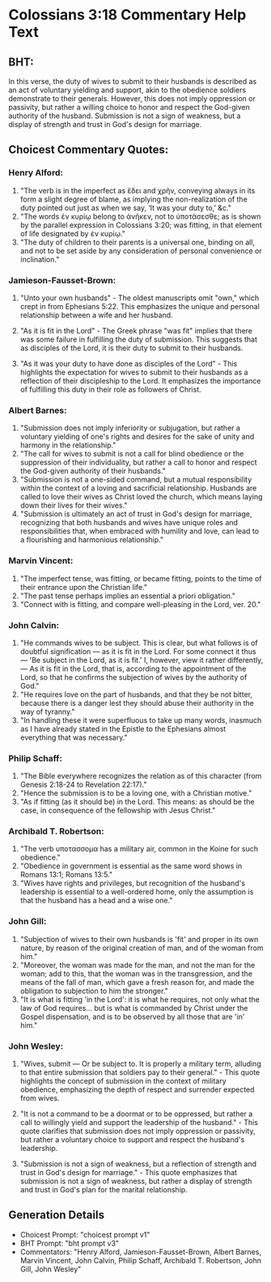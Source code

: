 # Colossians 3:18 Commentary Help Text

## BHT:
In this verse, the duty of wives to submit to their husbands is described as an act of voluntary yielding and support, akin to the obedience soldiers demonstrate to their generals. However, this does not imply oppression or passivity, but rather a willing choice to honor and respect the God-given authority of the husband. Submission is not a sign of weakness, but a display of strength and trust in God's design for marriage.

## Choicest Commentary Quotes:
### Henry Alford:
1. "The verb is in the imperfect as ἔδει and χρῆν, conveying always in its form a slight degree of blame, as implying the non-realization of the duty pointed out just as when we say, ‘It was your duty to,’ &c."
2. "The words ἐν κυρίῳ belong to ἀνῆκεν, not to ὑποτάσεσθε; as is shown by the parallel expression in Colossians 3:20; was fitting, in that element of life designated by ἐν κυρίῳ."
3. "The duty of children to their parents is a universal one, binding on all, and not to be set aside by any consideration of personal convenience or inclination."

### Jamieson-Fausset-Brown:
1. "Unto your own husbands" - The oldest manuscripts omit "own," which crept in from Ephesians 5:22. This emphasizes the unique and personal relationship between a wife and her husband.

2. "As it is fit in the Lord" - The Greek phrase "was fit" implies that there was some failure in fulfilling the duty of submission. This suggests that as disciples of the Lord, it is their duty to submit to their husbands.

3. "As it was your duty to have done as disciples of the Lord" - This highlights the expectation for wives to submit to their husbands as a reflection of their discipleship to the Lord. It emphasizes the importance of fulfilling this duty in their role as followers of Christ.

### Albert Barnes:
1. "Submission does not imply inferiority or subjugation, but rather a voluntary yielding of one's rights and desires for the sake of unity and harmony in the relationship."
2. "The call for wives to submit is not a call for blind obedience or the suppression of their individuality, but rather a call to honor and respect the God-given authority of their husbands."
3. "Submission is not a one-sided command, but a mutual responsibility within the context of a loving and sacrificial relationship. Husbands are called to love their wives as Christ loved the church, which means laying down their lives for their wives."
4. "Submission is ultimately an act of trust in God's design for marriage, recognizing that both husbands and wives have unique roles and responsibilities that, when embraced with humility and love, can lead to a flourishing and harmonious relationship."

### Marvin Vincent:
1. "The imperfect tense, was fitting, or became fitting, points to the time of their entrance upon the Christian life."
2. "The past tense perhaps implies an essential a priori obligation."
3. "Connect with is fitting, and compare well-pleasing in the Lord, ver. 20."

### John Calvin:
1. "He commands wives to be subject. This is clear, but what follows is of doubtful signification — as it is fit in the Lord. For some connect it thus — 'Be subject in the Lord, as it is fit.' I, however, view it rather differently, — As it is fit in the Lord, that is, according to the appointment of the Lord, so that he confirms the subjection of wives by the authority of God."
2. "He requires love on the part of husbands, and that they be not bitter, because there is a danger lest they should abuse their authority in the way of tyranny."
3. "In handling these it were superfluous to take up many words, inasmuch as I have already stated in the Epistle to the Ephesians almost everything that was necessary."

### Philip Schaff:
1. "The Bible everywhere recognizes the relation as of this character (from Genesis 2:18-24 to Revelation 22:17)."
2. "Hence the submission is to be a loving one, with a Christian motive."
3. "As if fitting (as it should be) in the Lord. This means: as should be the case, in consequence of the fellowship with Jesus Christ."

### Archibald T. Robertson:
1. "The verb υποτασσομα has a military air, common in the Koine for such obedience." 
2. "Obedience in government is essential as the same word shows in Romans 13:1; Romans 13:5."
3. "Wives have rights and privileges, but recognition of the husband's leadership is essential to a well-ordered home, only the assumption is that the husband has a head and a wise one."

### John Gill:
1. "Subjection of wives to their own husbands is 'fit' and proper in its own nature, by reason of the original creation of man, and of the woman from him."
2. "Moreover, the woman was made for the man, and not the man for the woman; add to this, that the woman was in the transgression, and the means of the fall of man, which gave a fresh reason for, and made the obligation to subjection to him the stronger."
3. "It is what is fitting 'in the Lord': it is what he requires, not only what the law of God requires... but is what is commanded by Christ under the Gospel dispensation, and is to be observed by all those that are 'in' him."

### John Wesley:
1. "Wives, submit — Or be subject to. It is properly a military term, alluding to that entire submission that soldiers pay to their general." - This quote highlights the concept of submission in the context of military obedience, emphasizing the depth of respect and surrender expected from wives.

2. "It is not a command to be a doormat or to be oppressed, but rather a call to willingly yield and support the leadership of the husband." - This quote clarifies that submission does not imply oppression or passivity, but rather a voluntary choice to support and respect the husband's leadership.

3. "Submission is not a sign of weakness, but a reflection of strength and trust in God's design for marriage." - This quote emphasizes that submission is not a sign of weakness, but rather a display of strength and trust in God's plan for the marital relationship.


## Generation Details
- Choicest Prompt: "choicest prompt v1"
- BHT Prompt: "bht prompt v3"
- Commentators: "Henry Alford, Jamieson-Fausset-Brown, Albert Barnes, Marvin Vincent, John Calvin, Philip Schaff, Archibald T. Robertson, John Gill, John Wesley"
